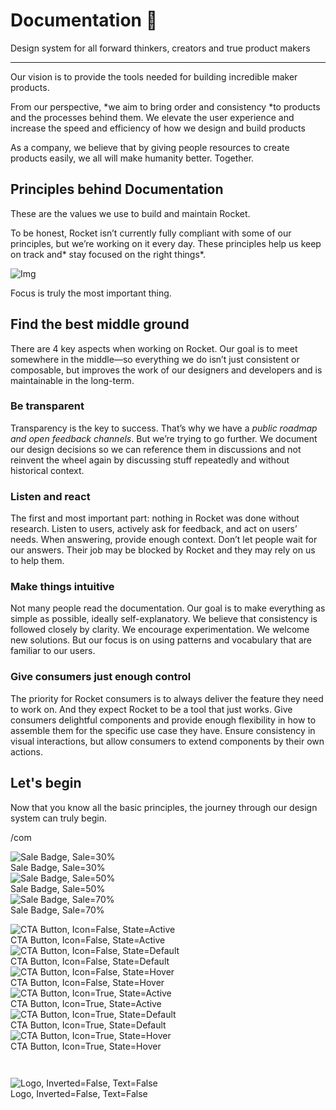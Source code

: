 
# Documentation 🚀

Design system for all forward thinkers, creators and true product makers

---

Our vision is to provide the tools needed for building incredible maker products.

From our perspective, *we aim to bring order and consistency *to products and the processes behind them. We elevate the user experience and increase the speed and efficiency of how we design and build products

As a company, we believe that by giving people resources to create products easily, we all will make humanity better. Together.

## Principles behind Documentation

These are the values we use to build and maintain Rocket.

To be honest, Rocket isn’t currently fully compliant with some of our principles, but we’re working on it every day. These principles help us keep on track and* stay focused on the right things*.

![Img](https://studio-assets.supernova.io/design-systems/14533/9289758a-6300-472a-bbc6-a57098081abf.jpeg?Expires=1990828800&Policy=eyJTdGF0ZW1lbnQiOlt7IlJlc291cmNlIjoiaHR0cHM6Ly9zdHVkaW8tYXNzZXRzLnN1cGVybm92YS5pby9kZXNpZ24tc3lzdGVtcy8xNDUzMy85Mjg5NzU4YS02MzAwLTQ3MmEtYmJjNi1hNTcwOTgwODFhYmYuanBlZyIsIkNvbmRpdGlvbiI6eyJEYXRlTGVzc1RoYW4iOnsiQVdTOkVwb2NoVGltZSI6MTk5MDgyODgwMH19fV19&Signature=E9DL6D-ZtS~4qaH18y5tnHC4gtpQUzZb85NmDFMuezn~MaWHPSumzBv6tXkxGqSgGyKh~9FaYnbfHkcJhU~4F~jdbuY70gbRxUpvnBtyCpz8o0mci-d2A9WoIZ3RGl11izD3c2WMfUaKhSaFlUw8cTGP-9vrqeUi58O2P4zYT9eAeyvOIFzQXgIgljhxiB9mIVU5a4j1vDL8ntJpagEZukKRskOgMrrB4LNQ-nRsvXFF7W5C5EkdoZPZf4jFxcQu2Yj6M9-bqNBXubYMsYYhEXqvqUOAnYVaE59E5PSSe43HKv2gp1ajSJ3ttHtTtCITO8Vyfh1FoTl03Z18ki8iZg__&Key-Pair-Id=APKAJGK34LCCAUR7N6LA)

Focus is truly the most important thing.

## Find the best middle ground

There are 4 key aspects when working on Rocket. Our goal is to meet somewhere in the middle—so everything we do isn’t just consistent or composable, but improves the work of our designers and developers and is maintainable in the long-term.

### Be transparent

Transparency is the key to success. That’s why we have a *public roadmap and open feedback channels*. But we’re trying to go further. We document our design decisions so we can reference them in discussions and not reinvent the wheel again by discussing stuff repeatedly and without historical context.

### Listen and react

The first and most important part: nothing in Rocket was done without research. Listen to users, actively ask for feedback, and act on users’ needs. When answering, provide enough context. Don’t let people wait for our answers. Their job may be blocked by Rocket and they may rely on us to help them.

### Make things intuitive

Not many people read the documentation. Our goal is to make everything as simple as possible, ideally self-explanatory. We believe that consistency is followed closely by clarity. We encourage experimentation. We welcome new solutions. But our focus is on using patterns and vocabulary that are familiar to our users.

### Give consumers just enough control

The priority for Rocket consumers is to always deliver the feature they need to work on. And they expect Rocket to be a tool that just works. Give consumers delightful components and provide enough flexibility in how to assemble them for the specific use case they have. Ensure consistency in visual interactions, but allow consumers to extend components by their own actions.

## Let's begin

Now that you know all the basic principles, the journey through our design system can truly begin.

/com

  
![Sale Badge, Sale=30%](https://studio-assets.supernova.io/design-systems/14533/0ae5b35e-e42d-4ea0-9f59-07943a5a66d2.png?Expires=1990828800&Policy=eyJTdGF0ZW1lbnQiOlt7IlJlc291cmNlIjoiaHR0cHM6Ly9zdHVkaW8tYXNzZXRzLnN1cGVybm92YS5pby9kZXNpZ24tc3lzdGVtcy8xNDUzMy8wYWU1YjM1ZS1lNDJkLTRlYTAtOWY1OS0wNzk0M2E1YTY2ZDIucG5nIiwiQ29uZGl0aW9uIjp7IkRhdGVMZXNzVGhhbiI6eyJBV1M6RXBvY2hUaW1lIjoxOTkwODI4ODAwfX19XX0_&Signature=T1QFqgMCwZG1lIqJM-QbFKmkcPLSInX0sF392dcgBt2MEOsaG8yrXla-NbUPJSwJ7tvLYuSpW68pPPA7~8q35HqqqXeusrHbvmtyzXvvHk6HSWcivJS5oWecH2DGHsCM2mG3qha-HXPWBDxUmFidYtIOhl8dUympwBz74G13SrCHwFtg8DyH25yxvORjhBulW7cbK4NM7gwsOq0bU986wmrYOA4WQADZ4Jb6PC49Vc6k8QwF~JYeAj5Kh3Ah5IuPy8TULC6IjA2vatuan2wNF~l-Ac74VqUKlQV7kxfTAannI7Dt0NV5sFn6OzhcFYqsjWiRE00FuCj2XD984ot06Q__&Key-Pair-Id=APKAJGK34LCCAUR7N6LA)  
Sale Badge, Sale=30%  
![Sale Badge, Sale=50%](https://studio-assets.supernova.io/design-systems/14533/ac55eb2b-1a4d-45e5-b02c-1623f967c407.png?Expires=1990828800&Policy=eyJTdGF0ZW1lbnQiOlt7IlJlc291cmNlIjoiaHR0cHM6Ly9zdHVkaW8tYXNzZXRzLnN1cGVybm92YS5pby9kZXNpZ24tc3lzdGVtcy8xNDUzMy9hYzU1ZWIyYi0xYTRkLTQ1ZTUtYjAyYy0xNjIzZjk2N2M0MDcucG5nIiwiQ29uZGl0aW9uIjp7IkRhdGVMZXNzVGhhbiI6eyJBV1M6RXBvY2hUaW1lIjoxOTkwODI4ODAwfX19XX0_&Signature=bhAwz-m9ZHc5mxqnA8AHgPoN47DFn5A1819d51qBHx4oiwuQ4ocbalcxZajyqeFTGROcmUvrsfBJUrcrB-KxxyDAchVr~4KD2HmYrQlgSaMbKuTJOTAxEeDPvUoSyT9L3kVmNuZQGxMfQU-Tu2ELINPzrc-nD8BSkQIX6KWJLLYWAaX21Iib6kQnN7qgBQ3-rkMDD6FDCOk-r~85k~YW5DEP17MRa-3NyhqqVWa2qHhi1TwQTU78BoZJjOGP3CLK8V4Cw6mNblEi0aVoC-2BtaL9IWS5WWHsexl8SrOPuQaLByXm8keg9Z~cuQ1FsnKSLNDsrXHPn4PmuzECvDerrQ__&Key-Pair-Id=APKAJGK34LCCAUR7N6LA)  
Sale Badge, Sale=50%  
![Sale Badge, Sale=70%](https://studio-assets.supernova.io/design-systems/14533/91d74ba0-5696-484a-b9ff-15628952a8bf.png?Expires=1990828800&Policy=eyJTdGF0ZW1lbnQiOlt7IlJlc291cmNlIjoiaHR0cHM6Ly9zdHVkaW8tYXNzZXRzLnN1cGVybm92YS5pby9kZXNpZ24tc3lzdGVtcy8xNDUzMy85MWQ3NGJhMC01Njk2LTQ4NGEtYjlmZi0xNTYyODk1MmE4YmYucG5nIiwiQ29uZGl0aW9uIjp7IkRhdGVMZXNzVGhhbiI6eyJBV1M6RXBvY2hUaW1lIjoxOTkwODI4ODAwfX19XX0_&Signature=ML8dYNtKM4HMLpF7j-yn4qVJvHcieqj44rI~IdXUCM7REP6k40mu1-CoB9qkE1Zw7MJ9ndFS9Zsm7Q6kt4MIh429jZN3qZQt1eAwq0bsrATbUDMBi0Zfkf4eZGHS8RrJw4yqkE74-~ipejNK9W8HCI0~gV3lL5IWa4S7ooB6TdocLuswMdT5SNFxV1rS4fmVC46VMm81GzDKAPmCoMJNoTWvEFo2nQZ~J6RTikIzsI4dTAF4xAT8CZ7kKjiIDNn0y1MUOPTFpOhZoQ9GHFEOkJkQxor40UHRp4Jo-urX8f~JgZJFhtEY-wdGqU2xSrEZSAaOxm7eIReo74UPtpRmJA__&Key-Pair-Id=APKAJGK34LCCAUR7N6LA)  
Sale Badge, Sale=70%  


  
![CTA Button, Icon=False, State=Active](https://studio-assets.supernova.io/design-systems/14533/aa726a2c-2df1-4f6d-8bde-2acb53338f74.png?Expires=1990828800&Policy=eyJTdGF0ZW1lbnQiOlt7IlJlc291cmNlIjoiaHR0cHM6Ly9zdHVkaW8tYXNzZXRzLnN1cGVybm92YS5pby9kZXNpZ24tc3lzdGVtcy8xNDUzMy9hYTcyNmEyYy0yZGYxLTRmNmQtOGJkZS0yYWNiNTMzMzhmNzQucG5nIiwiQ29uZGl0aW9uIjp7IkRhdGVMZXNzVGhhbiI6eyJBV1M6RXBvY2hUaW1lIjoxOTkwODI4ODAwfX19XX0_&Signature=AQh6~BrcJKANYllSowFoagq5bPO7PRJNnkuXDiKTixBW2BoiX~p0iMj1uq2Z7UgdcBXq~fPN1KKh0bfbMDqp6XFvUF0BKTr6bWzcyFuzFr0e1X1TEIFviBc2FZzxDEOdQBx73gptFy7N9eBJYXNR0XGFuK193v5Tzo~n96hsCnNIHkKmp8KadxOcuBlR0n-qytiQesqKnl6TWSRNAJRLL2TRp2w37L2o1f~NDiCVNsn1~CKHgM8j8QBYFUMKqpsIU2k9wq-AcFhi1mFq0CIrDocoAYJi0~T4QcwLMmbdGsHywTLzyOCLf~yNuCxTTxYqOAwmmpdebzKQBVeLTW3jXw__&Key-Pair-Id=APKAJGK34LCCAUR7N6LA)  
CTA Button, Icon=False, State=Active  
![CTA Button, Icon=False, State=Default](https://studio-assets.supernova.io/design-systems/14533/afc1ffc1-fa9c-4b79-803d-fdd31260be10.png?Expires=1990828800&Policy=eyJTdGF0ZW1lbnQiOlt7IlJlc291cmNlIjoiaHR0cHM6Ly9zdHVkaW8tYXNzZXRzLnN1cGVybm92YS5pby9kZXNpZ24tc3lzdGVtcy8xNDUzMy9hZmMxZmZjMS1mYTljLTRiNzktODAzZC1mZGQzMTI2MGJlMTAucG5nIiwiQ29uZGl0aW9uIjp7IkRhdGVMZXNzVGhhbiI6eyJBV1M6RXBvY2hUaW1lIjoxOTkwODI4ODAwfX19XX0_&Signature=TO3RM26N1U6DpTXOfA-3kkqd9eTMrYfbXKguiaVHtxaxd09ijeQfOfuTJ1JSGpfgZT44hWVCpbAyKuwV0eN1CVV2YUk1SF4UpPzkxtwOVJoXWZgq1WIgtIUUon9lEKIi5yNmk0M3SxJrrLekvbXpZhY-Tv7Ag3cinIM5Wv7DpHrQWu6aTlv83jfo58GUdorn-BwO8JuDow6iI07ejZH9X6aYb0yw2T8qlLJaaNsuvuVktd3IapMml~UWobdsPuY~DM2ndt-GeD~fDi5uFbg~u8i2pt7CTpVoNwvLLEyyNnxaMM1dFzoI5KiGKTC20SKmY8FVHLJjFfq1MShDd5OJ3w__&Key-Pair-Id=APKAJGK34LCCAUR7N6LA)  
CTA Button, Icon=False, State=Default  
![CTA Button, Icon=False, State=Hover](https://studio-assets.supernova.io/design-systems/14533/3cba2f7b-894d-447b-8693-9f6b245bf7fb.png?Expires=1990828800&Policy=eyJTdGF0ZW1lbnQiOlt7IlJlc291cmNlIjoiaHR0cHM6Ly9zdHVkaW8tYXNzZXRzLnN1cGVybm92YS5pby9kZXNpZ24tc3lzdGVtcy8xNDUzMy8zY2JhMmY3Yi04OTRkLTQ0N2ItODY5My05ZjZiMjQ1YmY3ZmIucG5nIiwiQ29uZGl0aW9uIjp7IkRhdGVMZXNzVGhhbiI6eyJBV1M6RXBvY2hUaW1lIjoxOTkwODI4ODAwfX19XX0_&Signature=fdTpYklAaFF5Mb2P2g2CwCniTqyu1HHyuC4JnYx2soeFHdseW7FBqz4Z0Shx2gIcSLMzXvcP0Z-tui74ENHrSUo7TGpijq4nGTNShJZFxxisj5agsn8eflhHs6mMAl8LN-6G-drZ2YM0yCqEIZ5GVEBfA3PJBdIOg0zM3t2RSAszxWrGc5ZZWprkLdRf8bFoj1SnkfMPxVE52GhGLy49syyxvR3LokxMsQNbNXK94Nn2DlNaqRRNaIMZQ7ELd9KiS9pjIcwBN7FNcfE99WvX0ZIyTDx2KcRGD67oz4yN-XOfqLuVfEZf7u25jQHtBIHLm2qpENAJwgvkoLcx~ROnZw__&Key-Pair-Id=APKAJGK34LCCAUR7N6LA)  
CTA Button, Icon=False, State=Hover  
![CTA Button, Icon=True, State=Active](https://studio-assets.supernova.io/design-systems/14533/e122c1fa-c21b-4713-a769-cc38cb3ac1ad.png?Expires=1990828800&Policy=eyJTdGF0ZW1lbnQiOlt7IlJlc291cmNlIjoiaHR0cHM6Ly9zdHVkaW8tYXNzZXRzLnN1cGVybm92YS5pby9kZXNpZ24tc3lzdGVtcy8xNDUzMy9lMTIyYzFmYS1jMjFiLTQ3MTMtYTc2OS1jYzM4Y2IzYWMxYWQucG5nIiwiQ29uZGl0aW9uIjp7IkRhdGVMZXNzVGhhbiI6eyJBV1M6RXBvY2hUaW1lIjoxOTkwODI4ODAwfX19XX0_&Signature=TjvgWoKQJudX~s2qjyaBDy13yW4lDtbqKco6fHy9j5jFwP6tAGjFaV3qTj151ZLwOJ1FRz7~i4zBnslt44d-ZGy9PuscCOrFsunVg~9EFb4QwcZcjyfp0cGOZSJHk1HlTJw3osiuvaSOqLUW6DdTLGMWCS90xbCc-PsEshp4ZE0gpfU~WY~EozF4hjlDnXWMpUCxgDHX1qWa0DbYh8sFXAjwG0CjYQo35UyW7k~5tRvyD92VhROjfEfupjKW5N97Ml84Q3z8OxHGJaaQdgwoCFIFjYRUjmOB7HsgVHU6GQzttoIhWVe2K38QDlrLIu3eyideJnclrBddLDm1TbNK5A__&Key-Pair-Id=APKAJGK34LCCAUR7N6LA)  
CTA Button, Icon=True, State=Active  
![CTA Button, Icon=True, State=Default](https://studio-assets.supernova.io/design-systems/14533/2a298568-1ff4-4304-b072-e44371efe8ff.png?Expires=1990828800&Policy=eyJTdGF0ZW1lbnQiOlt7IlJlc291cmNlIjoiaHR0cHM6Ly9zdHVkaW8tYXNzZXRzLnN1cGVybm92YS5pby9kZXNpZ24tc3lzdGVtcy8xNDUzMy8yYTI5ODU2OC0xZmY0LTQzMDQtYjA3Mi1lNDQzNzFlZmU4ZmYucG5nIiwiQ29uZGl0aW9uIjp7IkRhdGVMZXNzVGhhbiI6eyJBV1M6RXBvY2hUaW1lIjoxOTkwODI4ODAwfX19XX0_&Signature=izru5qAx3atKVf3mM-EMxHDcBisXIvrHKvf110JJxtq1EhByT2Zv8yL-~WT-ebBt6YZXcydy4NRqcBqfAgXM4msICsihy83jCoNAjg-bZv3gldS78D--vwN2JfEXrifJn2G4SGbqoRply-FeJxEl3DMTGuk-EzBYGuhwshWFa~1AbSoufdgT0EnK69RkJ2etvT2kj9fbJfjAfCw0q2aQpgXbx962PIlU1jgFrKdHLJKd3KGmZgQcFAiiDn2rj2yoA52Begh1KPlxf7mnhv4jFLyWsi9veFycBwLhWy8BK4FHaH5ldK0ToUB0luQQUtwC-VAq1OIpaiPi2i9AsYVWIg__&Key-Pair-Id=APKAJGK34LCCAUR7N6LA)  
CTA Button, Icon=True, State=Default  
![CTA Button, Icon=True, State=Hover](https://studio-assets.supernova.io/design-systems/14533/479e62b5-04a6-4a50-8ce7-5cb4de4c612e.png?Expires=1990828800&Policy=eyJTdGF0ZW1lbnQiOlt7IlJlc291cmNlIjoiaHR0cHM6Ly9zdHVkaW8tYXNzZXRzLnN1cGVybm92YS5pby9kZXNpZ24tc3lzdGVtcy8xNDUzMy80NzllNjJiNS0wNGE2LTRhNTAtOGNlNy01Y2I0ZGU0YzYxMmUucG5nIiwiQ29uZGl0aW9uIjp7IkRhdGVMZXNzVGhhbiI6eyJBV1M6RXBvY2hUaW1lIjoxOTkwODI4ODAwfX19XX0_&Signature=mw0AkqxCLjRGdXczPd~6FW~WwFni6K3Et~-o5LXjIdk~vxI1YS~JcvuRVyj3o66ZntERnyNWTz30SjYnB3oUBLxkG61wmHBfqBbKkwqQV-axf1na8djE2~oSOAgh0tDF8ooS7yeUcTqlLhWruuBFTs8eA3pBaLAT3hHKEZlbJ-xMjR0irsNw9Tdd8862v3HOldjatSt9F-jA~nryEJMCABDsxKsxlUIs74Vh6Uw5c0JhpSLqYxA8JORMhNgajOb7T9Op1aU3y1LUlCc5M-1RJjWML2SWT-xmWVqGz9aX6mg5JLYiYMQUhIKK6VC-u5w0fiY2V75Ys1FduOK9vjdjYg__&Key-Pair-Id=APKAJGK34LCCAUR7N6LA)  
CTA Button, Icon=True, State=Hover  


```javascript  
  
```

  
![Logo, Inverted=False, Text=False](https://studio-assets.supernova.io/design-systems/14533/de524143-3ca8-4d6d-8ec4-2999b0617caa.png?Expires=1990828800&Policy=eyJTdGF0ZW1lbnQiOlt7IlJlc291cmNlIjoiaHR0cHM6Ly9zdHVkaW8tYXNzZXRzLnN1cGVybm92YS5pby9kZXNpZ24tc3lzdGVtcy8xNDUzMy9kZTUyNDE0My0zY2E4LTRkNmQtOGVjNC0yOTk5YjA2MTdjYWEucG5nIiwiQ29uZGl0aW9uIjp7IkRhdGVMZXNzVGhhbiI6eyJBV1M6RXBvY2hUaW1lIjoxOTkwODI4ODAwfX19XX0_&Signature=SwEDQrmk2UqNdnCjMAvX1~JOyjHyQZJNxYTtBkeAJ6HjcwwwjImgbRtwtqV4~1tvgFpf6PM2YhFn-k5pDuvxL6eSN3KAhpD3RdWMAGGipZ2NLuG5LTOjAdfL8z22iPIGtbMokUvShqbzgZKONSS49Gi4vCD38uh0QAAwlQ1mSBYXexpFNU1yzHAHkyyk9uymvpxUsarRBHPi~BDYlIaovYxr8hzRf5S24UZr~EblgcR3N9J1rd7wKDZxPQhN403PetI~6G1RF4VwoxR4BFjVeHYsGVJ4mk041sbR9vCX6SIAW77-4muVld7SIbDTW7Pq-oLsS6EgDZcztg8gPnKs9w__&Key-Pair-Id=APKAJGK34LCCAUR7N6LA)  
Logo, Inverted=False, Text=False  


  
  
